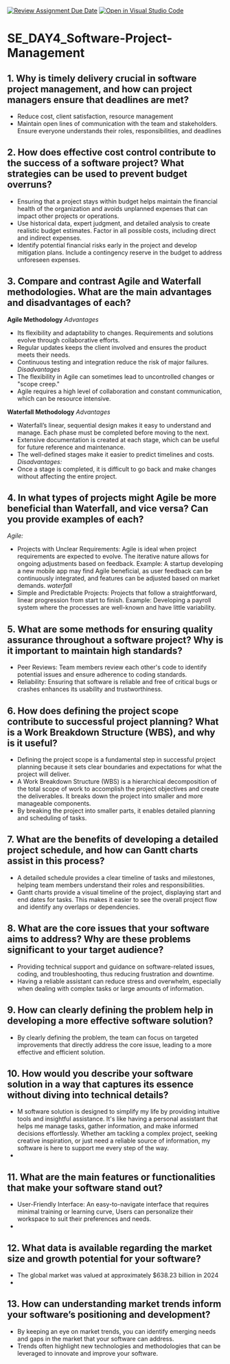 [![Review Assignment Due Date](https://classroom.github.com/assets/deadline-readme-button-22041afd0340ce965d47ae6ef1cefeee28c7c493a6346c4f15d667ab976d596c.svg)](https://classroom.github.com/a/9pw6JKcu)
[![Open in Visual Studio Code](https://classroom.github.com/assets/open-in-vscode-2e0aaae1b6195c2367325f4f02e2d04e9abb55f0b24a779b69b11b9e10269abc.svg)](https://classroom.github.com/online_ide?assignment_repo_id=17220844&assignment_repo_type=AssignmentRepo)
# SE_DAY4_Software-Project-Management
## 1. Why is timely delivery crucial in software project management, and how can project managers ensure that deadlines are met?
- Reduce cost, client satisfaction, resource management
- Maintain open lines of communication with the team and stakeholders. Ensure everyone understands their roles, responsibilities, and deadlines
## 2. How does effective cost control contribute to the success of a software project? What strategies can be used to prevent budget overruns?
- Ensuring that a project stays within budget helps maintain the financial health of the organization and avoids unplanned expenses that can impact other projects or operations.
- Use historical data, expert judgment, and detailed analysis to create realistic budget estimates. Factor in all possible costs, including direct and indirect expenses.
- Identify potential financial risks early in the project and develop mitigation plans. Include a contingency reserve in the budget to address unforeseen expenses.
## 3. Compare and contrast Agile and Waterfall methodologies. What are the main advantages and disadvantages of each?
**Agile Methodology**
*Advantages*
- Its flexibility and adaptability to changes. Requirements and solutions evolve through collaborative efforts.
- Regular updates keeps the client involved and ensures the product meets their needs.
- Continuous testing and integration reduce the risk of major failures.
*Disadvantages*
- The flexibility in Agile can sometimes lead to uncontrolled changes or "scope creep."
- Agile requires a high level of collaboration and constant communication, which can be resource intensive.

**Waterfall Methodology**
*Advantages*
- Waterfall’s linear, sequential design makes it easy to understand and manage. Each phase must be completed before moving to the next.
- Extensive documentation is created at each stage, which can be useful for future reference and maintenance.
- The well-defined stages make it easier to predict timelines and costs.
*Disadvantages:*
- Once a stage is completed, it is difficult to go back and make changes without affecting the entire project.

## 4. In what types of projects might Agile be more beneficial than Waterfall, and vice versa? Can you provide examples of each?
*Agile:*
- Projects with Unclear Requirements: Agile is ideal when project requirements are expected to evolve. The iterative nature allows for ongoing adjustments based on feedback.
Example: A startup developing a new mobile app may find Agile beneficial, as user feedback can be continuously integrated, and features can be adjusted based on market demands.
*waterfall*
- Simple and Predictable Projects: Projects that follow a straightforward, linear progression from start to finish.
Example: Developing a payroll system where the processes are well-known and have little variability.

## 5. What are some methods for ensuring quality assurance throughout a software project? Why is it important to maintain high standards?
- Peer Reviews: Team members review each other's code to identify potential issues and ensure adherence to coding standards.
- Reliability: Ensuring that software is reliable and free of critical bugs or crashes enhances its usability and trustworthiness.
  
## 6. How does defining the project scope contribute to successful project planning? What is a Work Breakdown Structure (WBS), and why is it useful?
- Defining the project scope is a fundamental step in successful project planning because it sets clear boundaries and expectations for what the project will deliver.
- A Work Breakdown Structure (WBS) is a hierarchical decomposition of the total scope of work to accomplish the project objectives and create the deliverables. It breaks down the project into smaller and more manageable components.
- By breaking the project into smaller parts, it enables detailed planning and scheduling of tasks.
  
## 7. What are the benefits of developing a detailed project schedule, and how can Gantt charts assist in this process?
- A detailed schedule provides a clear timeline of tasks and milestones, helping team members understand their roles and responsibilities.
- Gantt charts provide a visual timeline of the project, displaying start and end dates for tasks. This makes it easier to see the overall project flow and identify any overlaps or dependencies.
  
## 8. What are the core issues that your software aims to address? Why are these problems significant to your target audience?
- Providing technical support and guidance on software-related issues, coding, and troubleshooting, thus reducing frustration and downtime.
- Having a reliable assistant can reduce stress and overwhelm, especially when dealing with complex tasks or large amounts of information.
  
## 9. How can clearly defining the problem help in developing a more effective software solution?
- By clearly defining the problem, the team can focus on targeted improvements that directly address the core issue, leading to a more effective and efficient solution.
  
## 10. How would you describe your software solution in a way that captures its essence without diving into technical details?
- M software solution is designed to simplify my life by providing intuitive tools and insightful assistance. It's like having a personal assistant that helps me manage tasks, gather information, and make informed decisions effortlessly. Whether am tackling a complex project, seeking creative inspiration, or just need a reliable source of information, my software is here to support me every step of the way.
- 
## 11. What are the main features or functionalities that make your software stand out?
- User-Friendly Interface: An easy-to-navigate interface that requires minimal training or learning curve, Users can personalize their workspace to suit their preferences and needs.
- 
## 12. What data is available regarding the market size and growth potential for your software?
- The global market was valued at approximately $638.23 billion in 2024
- 
## 13. How can understanding market trends inform your software’s positioning and development?
- By keeping an eye on market trends, you can identify emerging needs and gaps in the market that your software can address.
- Trends often highlight new technologies and methodologies that can be leveraged to innovate and improve your software.
